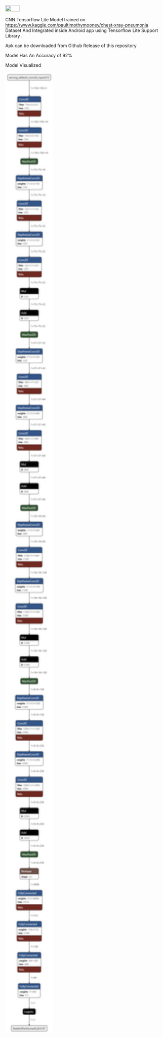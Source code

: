 <img src="https://user-images.githubusercontent.com/77577353/185475647-d14bd5fe-3458-4066-a244-1e57cfcbbd50.gif" width="30%" height="30%"/>

CNN Tensorflow Lite Model trained on https://www.kaggle.com/paultimothymooney/chest-xray-pneumonia Dataset And Integrated inside Android app using Tensorflow Lite Support Library . 

Apk can be downloaded from Github Release of this repository


Model Has An Accuracy of 92%

Model Visualized

<img src="https://raw.githubusercontent.com/kartiksharmakk/PneumoniaDetection/main/model/pneumonia_detection_visualized.png" width="30%" height="25%"/>
